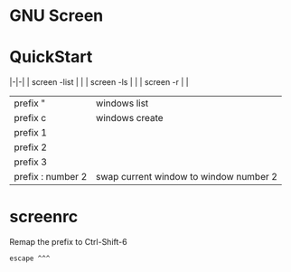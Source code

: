 # GNU Screen

# QuickStart

|-|-|
| screen -list | | 
| screen -ls | | 
| screen -r | |

| | | 
|-|-|
| prefix " | windows list   | 
| prefix c | windows create |
| prefix 1  |                |  
| prefix 2  |                |
| prefix 3  |                |    
| prefix : number 2  | swap current window to window number 2 |
    

# screenrc

Remap the prefix to Ctrl-Shift-6

```bash
escape ^^^
```

